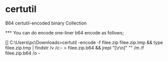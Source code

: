 # certutil
B64 certutil-encoded binary Collection

*** You can do encode one-liner b64 encode as follows;

[] C:\Users\pc\Downloads>certutil -encode -f filee.zip filee.zip.tmp && type filee.zip.tmp | findstr /v /c:- > filee.zip.b64 && jrepl "[\r\n]" "" /m /f filee.zip.b64 /o -

